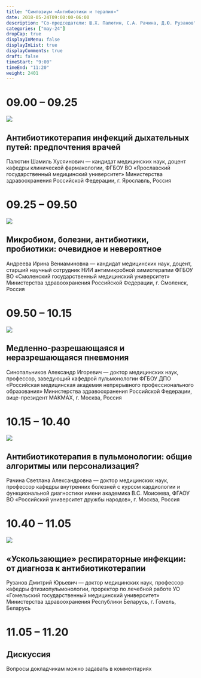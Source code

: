```yaml
---
title: "Симпозиум «Антибиотики и терапия»"
date: 2018-05-24T09:00:00-06:00
description: "Со-председатели: Ш.Х. Палютин, С.А. Рачина, Д.Ю. Рузанов"
categories: ["may-24"]
dropCap: true
displayInMenu: false
displayInList: true
displayComments: true
draft: false
timeStart: "9:00"
timeEnd: "11:20"
weight: 2401
---
```


<div class="card-container">
    <div class="event-card" >
        <div class="card-time-container-person">
            <h1>09.00 – 09.25</h1>
        </div>
        <div class="card-img-container-person">
            <picture>
                <img src="https://pp.userapi.com/c855332/v855332166/3e9fb/eC0dedF0UFc.jpg" class="card-img-person">
            </picture>
        </div>
        <div class="card-body-person">
            <h2 class="card-title">Антибиотикотерапия инфекций дыхательных путей: предпочтения врачей</h2>
            <p class="card-text">Палютин Шамиль Хусяинович — кандидат медицинских наук, доцент кафедры клинической фармакологии, ФГБОУ ВО «Ярославский государственный медицинский университет» Министерства здравоохранения Российской Федерации, г. Ярославль, Россия</p>
        </div>
    </div>
    <div class="event-card" >
        <div class="card-time-container-person">
            <h1>09.25 – 09.50</h1>
        </div>
        <div class="card-img-container-person">
            <picture>
                <img src="https://pp.userapi.com/c855332/v855332166/3ea0b/enSXKrlvkwc.jpg" class="card-img-person">
            </picture>
        </div>
        <div class="card-body-person">
            <h2 class="card-title">Микробиом, болезни, антибиотики, пробиотики: очевидное и невероятное</h2>
            <p class="card-text">Андреева Ирина Вениаминовна — кандидат медицинских наук, доцент, старший научный сотрудник НИИ антимикробной химиотерапии ФГБОУ ВО «Смоленский государственный медицинский университет» Министерства здравоохранения Российской Федерации, г. Смоленск, Россия</p>
        </div>
    </div>
    <div class="event-card" >
        <div class="card-time-container-person">
            <h1>09.50 – 10.15</h1>
        </div>
        <div class="card-img-container-person">
            <picture>
                <img src="https://pp.userapi.com/c850220/v850220477/13dbeb/V4I9E1EGbhE.jpg" class="card-img-person">
            </picture>
        </div>
        <div class="card-body-person">
            <h2 class="card-title">Медленно-разрешающаяся и неразрешающаяся пневмония</h2>
            <p class="card-text">Синопальников Александр Игоревич — доктор медицинских наук, профессор, заведующий кафедрой пульмонологии ФГБОУ ДПО «Российская медицинская академия непрерывного профессионального образования» Министерства здравоохранения Российской Федерации, вице-президент МАКМАХ, г. Москва, Россия</p>
        </div>
    </div>
    <div class="event-card" >
        <div class="card-time-container-person">
            <h1>10.15 – 10.40</h1>
        </div>
        <div class="card-img-container-person">
            <picture>
                <img src="https://pp.userapi.com/c855332/v855332166/3e99b/9xptRYNkXb0.jpg" class="card-img-person">
            </picture>
        </div>
        <div class="card-body-person">
            <h2 class="card-title">Антибиотикотерапия в пульмонологии: общие алгоритмы или персонализация?</h2>
            <p class="card-text">Рачина Светлана Александровна — доктор медицинских наук, профессор кафедры внутренних болезней с курсом кардиологии и функциональной диагностики имени академика В.С. Моисеева, ФГАОУ ВО «Российский университет дружбы народов», г. Москва, Россия</p>
        </div>
    </div>
    <div class="event-card" >
        <div class="card-time-container-person">
            <h1>10.40 – 11.05</h1>
        </div>
        <div class="card-img-container-person">
            <picture>
                <img src="https://pp.userapi.com/c855332/v855332166/3ea03/jMQ9-VlcL78.jpg" class="card-img-person">
            </picture>
        </div>
        <div class="card-body-person">
            <h2 class="card-title">«Ускользающие» респираторные инфекции: от диагноза к антибиотикотерапии</h2>
            <p class="card-text">Рузанов Дмитрий Юрьевич — доктор медицинских наук, профессор кафедры фтизиопульмонологии, проректор по лечебной работе УО «Гомельский государственный медицинский университет» Министерства здравоохранения Республики Беларусь, г. Гомель, Беларусь</p>
        </div>
    </div>
      <div class="event-card" >
        <div class="card-time-container-person-no-picture">
            <h1>11.05 – 11.20</h1>
        </div>
        <div class="card-body-person">
            <h2 class="card-title">Дискуссия</h2>
            <p class="card-text">Вопросы докладчикам можно задавать в комментариях</p>
        </div>
    </div>
</div>